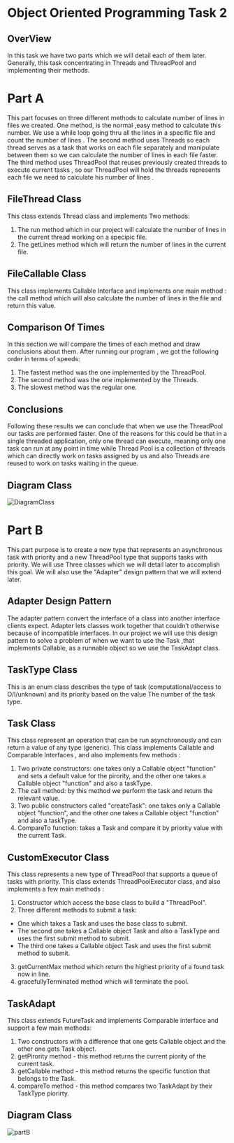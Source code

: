 # Object Oriented Programming Task 2
## OverView
In this task we have two parts which we will detail each of them later.
Generally, this task concentrating in Threads and ThreadPool and implementing their methods.

# Part A
This part focuses on three different methods to calculate number of lines in files we created.
One method, is the normal ,easy method to calculate this number. We use a while loop going thru all the lines in a specific file and count the number of lines .
The second method uses Threads so each thread serves as a task that works on each file separately and manipulate between them so we can calculate the number of lines in each file faster.
The third method uses ThreadPool that reuses previously created threads to execute current tasks , so our ThreadPool will hold the threads represents each file we need to calculate his number of lines .

## FileThread Class
This class extends Thread class and implements Two methods:
1. The run method which in our project will calculate the number of lines in the current thread working on a specipic file. 
2. The getLines method which will return the number of lines in the current file.

## FileCallable Class
This class implements Callable Interface and implements one main method : the call method which will also calculate the number of lines in the file and return this value.

## Comparison Of Times 
In this section we will compare the times of each method and draw conclusions about them.
After running our program , we got the following order in terms of speeds:
1. The fastest method was the one implemented by the ThreadPool.
2. The second method was the one implemented by the Threads.
3. The slowest method was the regular one.

## Conclusions
Following these results we can conclude that when we use the ThreadPool our tasks are performed faster.
One of the reasons for this could be that in a single threaded application, only one thread can execute, meaning only one task can run at any point in time while Thread Pool is a collection of threads which can directly work on tasks assigned by us and also Threads are reused to work on tasks waiting in the queue.

## Diagram Class

![DiagramClass](https://user-images.githubusercontent.com/117938983/211315814-9700642f-1904-4245-b0fa-8277765316d8.png)

# Part B 
This part purpose is to create a new type that represents an asynchronous task with priority and a new ThreadPool type that supports tasks with priority.
We will use Three classes which we will detail later to accomplish this goal.
We will also use the "Adapter" design pattern that we will extend later.

## Adapter Design Pattern
The adapter pattern convert the interface of a class into another interface clients expect. Adapter lets classes work together that couldn’t otherwise because of incompatible interfaces.
In our project we will use this design pattern to solve a problem of when we want to use the Task ,that implements Callable, as a runnable object so we use the TaskAdapt class.

## TaskType Class
This is an enum class describes the type of task (computational/access to O/I/unknown) and its priority based on the value
The number of the task type.

## Task Class
This class represent an operation that can be run asynchronously and can return a value of any type (generic).
This class implements Callable and Comparable Interfaces , and also implements few methods :
1. Two private constructors: one takes only a Callable object "function" and sets a default value for the pirority, and the other one takes a Callable object           "function" and also a taskType.
2. The call method: by this method we perform the task and return the relevant value.
3. Two public constructors called "createTask": one takes only a Callable object "function", and the other one takes a Callable object "function" and also a taskType.
4. CompareTo function: takes a Task and compare it by priority value with the current Task.

## CustomExecutor Class
This class represents a new type of ThreadPool that supports a queue of tasks with priority.
This class extends ThreadPoolExecutor class, and also implements a few main methods :
1. Constructor which access the base class to build a "ThreadPool".
2. Three different methods to submit a task: 
* One which takes a Task and uses the base class to submit.
* The second one takes a Callable object Task and also a TaskType and uses the first submit method to submit.
* The third one takes a Callable object Task and uses the first submit method to submit.
3. getCurrentMax method which return the highest priority of a found task now in line.
4. gracefullyTerminated method which will terminate the pool.

## TaskAdapt 
This class extends FutureTask and implements Comparable interface and support a few main methods:
1. Two constructors with a difference that one gets Callable object and the other one gets Task object.
2. getPirority method - this method returns the current piority of the current task.
3. getCallable method - this method returns the specific function that belongs to the Task.
4. compareTo method - this method compares two TaskAdapt by their TaskType piorirty.
     
## Diagram Class

![partB](https://user-images.githubusercontent.com/117938983/212135394-c86a3d12-c75b-4679-9ef9-f16ccd3d4acd.png)
